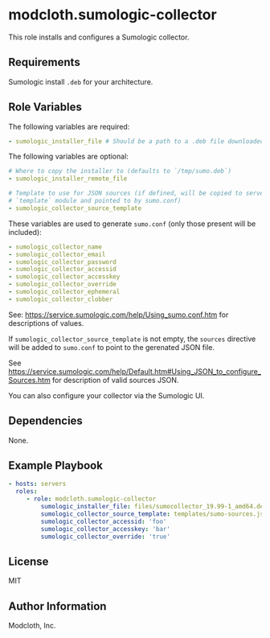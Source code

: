 modcloth.sumologic-collector
===========================

This role installs and configures a Sumologic collector.

Requirements
------------

Sumologic install `.deb` for your architecture.

Role Variables
--------------

The following variables are required:
```yml
- sumologic_installer_file # Should be a path to a .deb file downloaded from Sumologic
```

The following variables are optional:
```yml
# Where to copy the installer to (defaults to `/tmp/sumo.deb`)
- sumologic_installer_remote_file

# Template to use for JSON sources (if defined, will be copied to server via
# `template` module and pointed to by sumo.conf)
- sumologic_collector_source_template
```

These variables are used to generate `sumo.conf` (only those present will be included):
```yml
- sumologic_collector_name
- sumologic_collector_email
- sumologic_collector_password
- sumologic_collector_accessid
- sumologic_collector_accesskey
- sumologic_collector_override
- sumologic_collector_ephemeral
- sumologic_collector_clobber
```
See: https://service.sumologic.com/help/Using_sumo.conf.htm for descriptions of values.

If `sumologic_collector_source_template` is not empty, the `sources` directive
will be added to `sumo.conf` to point to the gerenated JSON file.

See
https://service.sumologic.com/help/Default.htm#Using_JSON_to_configure_Sources.htm
for description of valid sources JSON.

You can also configure your collector via the Sumologic UI.

Dependencies
------------

None.

Example Playbook
----------------

```yml
- hosts: servers
  roles:
     - role: modcloth.sumologic-collector
         sumologic_installer_file: files/sumocollector_19.99-1_amd64.deb
         sumologic_collector_source_template: templates/sumo-sources.json.j2
         sumologic_collector_accessid: 'foo'
         sumologic_collector_accesskey: 'bar'
         sumologic_collector_override: 'true'
```

License
-------

MIT

Author Information
------------------

Modcloth, Inc.

